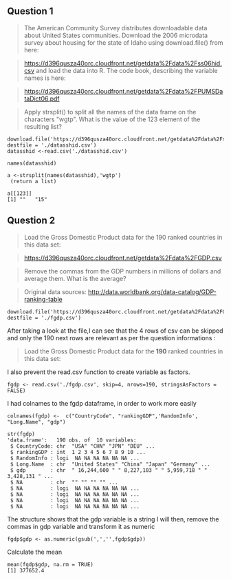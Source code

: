 Question 1
----------
>The American Community Survey distributes downloadable data about United States communities. Download the 2006 microdata survey about housing for the state of Idaho using download.file() from here:

>https://d396qusza40orc.cloudfront.net/getdata%2Fdata%2Fss06hid.csv
>and load the data into R. The code book, describing the variable names is here:

>https://d396qusza40orc.cloudfront.net/getdata%2Fdata%2FPUMSDataDict06.pdf

>Apply strsplit() to split all the names of the data frame on the characters "wgtp". What is the value of the 123 element of the resulting list?


```
download.file('https://d396qusza40orc.cloudfront.net/getdata%2Fdata%2Fss06hid.csv', destfile = './datasshid.csv')
datasshid <-read.csv('./datasshid.csv')
```

```
names(datasshid)
```

```
a <-strsplit(names(datasshid),'wgtp')
 (return a list)
```

```
a[[123]]
[1] ""   "15"
```


Question 2
----------
>Load the Gross Domestic Product data for the 190 ranked countries in this data set:

>https://d396qusza40orc.cloudfront.net/getdata%2Fdata%2FGDP.csv

>Remove the commas from the GDP numbers in millions of dollars and average them. What is the average?

>Original data sources: http://data.worldbank.org/data-catalog/GDP-ranking-table 


```
download.file('https://d396qusza40orc.cloudfront.net/getdata%2Fdata%2FGDP.csv', destfile = './fgdp.csv')

```

After taking a look at the file,I can see that the 4 rows of csv can be skipped and only the 190 next rows are relevant as per the question informations :
   >Load the Gross Domestic Product data for the **190** ranked countries in this data set: 

I also prevent the read.csv function to create variable as factors.
```
fgdp <- read.csv('./fgdp.csv', skip=4, nrows=190, stringsAsFactors = FALSE)
```


I had colnames to the fgdp dataframe, in order to work more easily
```
colnames(fgdp) <-  c("CountryCode", "rankingGDP",'RandomInfo', "Long.Name", "gdp")
```


```
str(fgdp)
'data.frame':	190 obs. of  10 variables:
 $ CountryCode: chr  "USA" "CHN" "JPN" "DEU" ...
 $ rankingGDP : int  1 2 3 4 5 6 7 8 9 10 ...
 $ RandomInfo : logi  NA NA NA NA NA NA ...
 $ Long.Name  : chr  "United States" "China" "Japan" "Germany" ...
 $ gdp        : chr  " 16,244,600 " " 8,227,103 " " 5,959,718 " " 3,428,131 " ...
 $ NA         : chr  "" "" "" "" ...
 $ NA         : logi  NA NA NA NA NA NA ...
 $ NA         : logi  NA NA NA NA NA NA ...
 $ NA         : logi  NA NA NA NA NA NA ...
 $ NA         : logi  NA NA NA NA NA NA ...
```


The structure shows that the gdp variable is a string
I will then, remove the commas in gdp variable and transform it as numeric
```
fgdp$gdp <- as.numeric(gsub(',','',fgdp$gdp))
```


Calculate the mean
```
mean(fgdp$gdp, na.rm = TRUE)
[1] 377652.4
```
